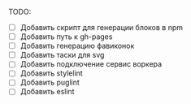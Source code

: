TODO:

* [ ] Добавить скрипт для генерации блоков в npm
* [ ] Добавить путь к gh-pages
* [ ] Добавить генерацию фавиконок
* [ ] Добавить таски для svg
* [ ] Добавить подключение сервис воркера
* [ ] Добавить stylelint
* [ ] Добавить puglint
* [ ] Добавить eslint
